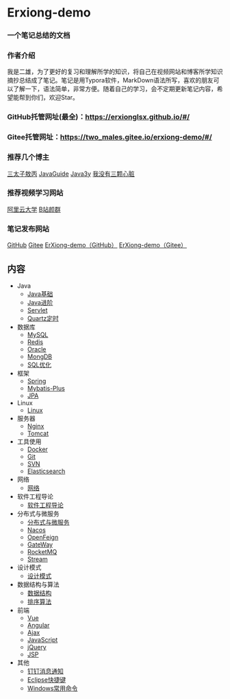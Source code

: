# Erxiong-demo

### 一个笔记总结的文档

### 作者介绍

我是二雄，为了更好的复习和理解所学的知识，将自己在视频网站和博客所学知识摘抄总结成了笔记。笔记是用Typora软件，MarkDown语法所写，喜欢的朋友可以了解一下，语法简单，非常方便。随着自己的学习，会不定期更新笔记内容，希望能帮到你们，欢迎Star。

### GitHub托管网址(最全)：https://erxionglsx.github.io/#/

### Gitee托管网址：https://two_males.gitee.io/erxiong-demo/#/


### 推荐几个博主

[三太子敖丙](https://github.com/AobingJava/JavaFamily)          [JavaGuide](https://github.com/Snailclimb/JavaGuide)            [Java3y](https://github.com/ZhongFuCheng3y/3y)            [我没有三颗心脏](https://github.com/wmyskxz/MoreThanJava)

### 推荐视频学习网站

[阿里云大学](https://edu.aliyun.com/roadmap/java?spm=5176.11400045.0.0.255d3a89Gfo3XO)      [B站颜群](https://space.bilibili.com/326782142?spm_id_from=333.788.b_765f7570696e666f.1)      

### 笔记发布网站

[GitHub](https://github.com/Erxionglsx/Erxionglsx.github.io)      [Gitee](https://gitee.com/two_males/ErXiong-demo)      [ErXiong-demo（GitHub）](https://erxionglsx.github.io/#/)        [ErXiong-demo（Gitee）](https://two_males.gitee.io/erxiong-demo/#/)

## 内容

- Java
  - [Java基础](./docs/Java基础.md)
  - [Java进阶](./docs/Java进阶.md)
  - [Servlet](./docs/Servlet.md)
  - [Quartz定时](./docs/Quartz定时.md)
- 数据库
  - [MySQL](./docs/MySQL.md)
  - [Redis](./docs/Redis数据库.md)
  - [Oracle](./docs/Oracle.md)
  - [MongDB](./docs/MongDB.md)
  - [SQL优化](./docs/SQL优化.md)
- 框架
  - [Spring](./docs/Spring.md)
  - [Mybatis-Plus](./docs/Mybatis-Plus.md)
  - [JPA](./docs/JPA.md)
- Linux
  - [Linux](./docs/Linux.md)
- 服务器
  - [Nginx](./docs/Nginx.md)
  - [Tomcat](./docs/Tomcat.md)
- 工具使用
  - [Docker](./docs/Docker.md)
  - [Git](./docs/Git.md)
  - [SVN](./docs/SVN.md)
  - [Elasticsearch](./docs/Elasticsearch.md)
- 网络
  - [网络](./docs/网络.md)
- 软件工程导论
  - [软件工程导论](./docs/软件工程导论.md)
- 分布式与微服务
  - [分布式与微服务](./docs/分布式.md)
  - [Nacos](./docs/Nacos.md)
  - [OpenFeign](./docs/OpenFeign.md)
  - [GateWay](./docs/GateWay.md)
  - [RocketMQ](./docs/RocketMQ.md)
  - [Stream](./docs/Stream.md)
- 设计模式
  - [设计模式](./docs/设计模式.md)
- 数据结构与算法
  - [数据结构](./docs/数据结构.md)
  - [排序算法](./docs/排序算法.md)
- 前端
  - [Vue](./docs/Vue.md)
  - [Angular](./docs/Angular.md)
  - [Ajax](./docs/Ajax学习.md)
  - [JavaScript](./docs/JS.md)
  - [jQuery](./docs/jQuery学习.md)
  - [JSP](./docs/JSP.md)
- 其他
  - [钉钉消息通知](./docs/钉钉消息通知.md)
  - [Eclipse快捷键](./docs/Eclipse快捷键及代码规范.md)
  - [Windows常用命令](./docs/Windows常用运行命令.md)
